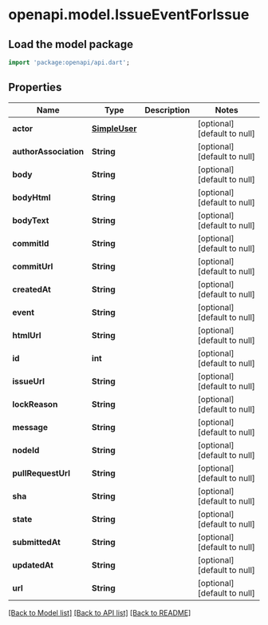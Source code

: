# openapi.model.IssueEventForIssue

## Load the model package
```dart
import 'package:openapi/api.dart';
```

## Properties
Name | Type | Description | Notes
------------ | ------------- | ------------- | -------------
**actor** | [**SimpleUser**](SimpleUser.md) |  | [optional] [default to null]
**authorAssociation** | **String** |  | [optional] [default to null]
**body** | **String** |  | [optional] [default to null]
**bodyHtml** | **String** |  | [optional] [default to null]
**bodyText** | **String** |  | [optional] [default to null]
**commitId** | **String** |  | [optional] [default to null]
**commitUrl** | **String** |  | [optional] [default to null]
**createdAt** | **String** |  | [optional] [default to null]
**event** | **String** |  | [optional] [default to null]
**htmlUrl** | **String** |  | [optional] [default to null]
**id** | **int** |  | [optional] [default to null]
**issueUrl** | **String** |  | [optional] [default to null]
**lockReason** | **String** |  | [optional] [default to null]
**message** | **String** |  | [optional] [default to null]
**nodeId** | **String** |  | [optional] [default to null]
**pullRequestUrl** | **String** |  | [optional] [default to null]
**sha** | **String** |  | [optional] [default to null]
**state** | **String** |  | [optional] [default to null]
**submittedAt** | **String** |  | [optional] [default to null]
**updatedAt** | **String** |  | [optional] [default to null]
**url** | **String** |  | [optional] [default to null]

[[Back to Model list]](../README.md#documentation-for-models) [[Back to API list]](../README.md#documentation-for-api-endpoints) [[Back to README]](../README.md)


